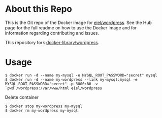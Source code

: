 # About this Repo

This is the Git repo of the Docker image for [eiel/wordpress](https://registry.hub.docker.com/u/eiel/wordpress/). See the
Hub page for the full readme on how to use the Docker image and for information
regarding contributing and issues.

This repository fork [docker-library/wordpress](https://github.com/docker-library/wordpress).


# Usage

```
$ docker run -d --name my-mysql -e MYSQL_ROOT_PASSWORD="secret" mysql
$ docker run -d --name my-wordpress --link my-mysql:mysql -e MYSQL_ROOT_PASSWORD="secret" -p 8000:80 -v `pwd`/wordpress:/var/www/html eiel/wordpress
```

Delete container

```
$ docker stop my-wordpress my-mysql
$ docker rm my-wordpress my-mysql
```
